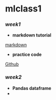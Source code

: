 # mlclass1 

### _week1_

- **markdown tutorial**

[markdown](https://www.markdowntutorial.com/)

- **practice code**

[Github](https://github.com/DH-sys815/mlclass1/blob/main/python_101_ipynb%EC%9D%98_%EC%82%AC%EB%B3%B8.ipynb)

### _week2_

- **Pandas dataframe**
- 


